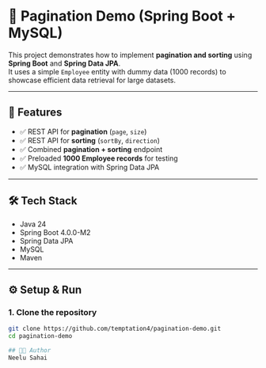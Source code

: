 # 📖 Pagination Demo (Spring Boot + MySQL)

This project demonstrates how to implement **pagination and sorting** using **Spring Boot** and **Spring Data JPA**.  
It uses a simple `Employee` entity with dummy data (1000 records) to showcase efficient data retrieval for large datasets.

---

## 🚀 Features 
- ✅ REST API for **pagination** (`page`, `size`)  
- ✅ REST API for **sorting** (`sortBy`, `direction`)  
- ✅ Combined **pagination + sorting** endpoint  
- ✅ Preloaded **1000 Employee records** for testing  
- ✅ MySQL integration with Spring Data JPA  

---

## 🛠️ Tech Stack
- Java 24  
- Spring Boot 4.0.0-M2  
- Spring Data JPA  
- MySQL  
- Maven  

---

## ⚙️ Setup & Run

### 1. Clone the repository
```bash
git clone https://github.com/temptation4/pagination-demo.git
cd pagination-demo

## 👨‍💻 Author
Neelu Sahai  
